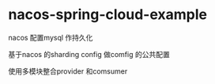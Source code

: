 # nacos-spring-cloud-example
nacos 配置mysql 作持久化

基于nacos 的sharding config 做comfig 的公共配置

使用多模块整合provider 和comsumer
